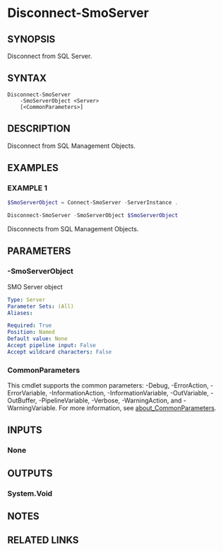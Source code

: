 ﻿---
external help file: SqlServerTools-help.xml
Module Name: SqlServerTools
online version:
schema: 2.0.0
---

# Disconnect-SmoServer

## SYNOPSIS
Disconnect from SQL Server.

## SYNTAX

```
Disconnect-SmoServer
	-SmoServerObject <Server>
	[<CommonParameters>]
```

## DESCRIPTION
Disconnect from SQL Management Objects.

## EXAMPLES

### EXAMPLE 1
```powershell
$SmoServerObject = Connect-SmoServer -ServerInstance .

Disconnect-SmoServer -SmoServerObject $SmoServerObject
```

Disconnects from SQL Management Objects.

## PARAMETERS

### -SmoServerObject
SMO Server object

```yaml
Type: Server
Parameter Sets: (All)
Aliases:

Required: True
Position: Named
Default value: None
Accept pipeline input: False
Accept wildcard characters: False
```

### CommonParameters
This cmdlet supports the common parameters: -Debug, -ErrorAction, -ErrorVariable, -InformationAction, -InformationVariable, -OutVariable, -OutBuffer, -PipelineVariable, -Verbose, -WarningAction, and -WarningVariable. For more information, see [about_CommonParameters](http://go.microsoft.com/fwlink/?LinkID=113216).

## INPUTS

### None

## OUTPUTS

### System.Void

## NOTES

## RELATED LINKS

